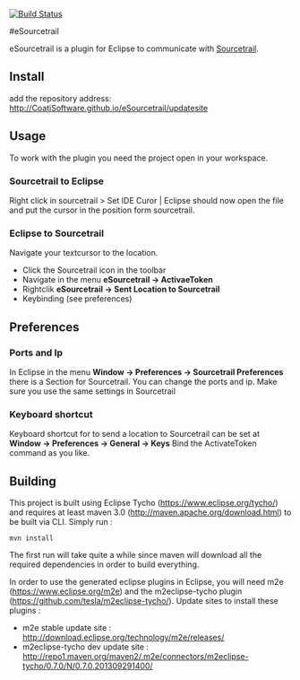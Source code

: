 
[![Build Status](https://travis-ci.org/CoatiSoftware/eSourcetrail.svg?branch=master)](https://travis-ci.org/CoatiSoftware/eSourcetrail)

#eSourcetrail

eSourcetrail is a plugin for Eclipse to communicate with [Sourcetrail](https://sourcetrail.io).

## Install

add the repository address: http://CoatiSoftware.github.io/eSourcetrail/updatesite

## Usage

To work with the plugin you need the project open in your workspace.

### Sourcetrail to Eclipse

Right click in sourcetrail > Set IDE Curor | Eclipse should now open the file and put the cursor in the position form sourcetrail.

### Eclipse to Sourcetrail

Navigate your textcursor to the location.

* Click the Sourcetrail icon in the toolbar
* Navigate in the menu **eSourcetrail -> ActivaeToken**
* Rightclik **eSourcetrail -> Sent Location to Sourcetrail**
* Keybinding (see preferences)

## Preferences

### Ports and Ip

In Eclipse in the menu **Window -> Preferences -> Sourcetrail Preferences** there is a Section for Sourcetrail.
You can change the ports and ip.
Make sure you use the same settings in Sourcetrail

### Keyboard shortcut

Keyboard shortcut for to send a location to Sourcetrail can be set at **Window -> Preferences -> General -> Keys**
Bind the ActivateToken command as you like.

## Building

This project is built using Eclipse Tycho (https://www.eclipse.org/tycho/) and requires at least maven 3.0 (http://maven.apache.org/download.html) to be built via CLI.
Simply run :

    mvn install

The first run will take quite a while since maven will download all the required dependencies in order to build everything.

In order to use the generated eclipse plugins in Eclipse, you will need m2e (https://www.eclipse.org/m2e)
and the m2eclipse-tycho plugin (https://github.com/tesla/m2eclipse-tycho/). Update sites to install these plugins :

* m2e stable update site : http://download.eclipse.org/technology/m2e/releases/
* m2eclipse-tycho dev update site : http://repo1.maven.org/maven2/.m2e/connectors/m2eclipse-tycho/0.7.0/N/0.7.0.201309291400/

